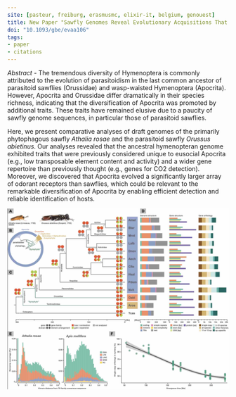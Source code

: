 ```yaml
---
site: [pasteur, freiburg, erasmusmc, elixir-it, belgium, genouest]
title: New Paper "Sawfly Genomes Reveal Evolutionary Acquisitions That Fostered the Mega-Radiation of Parasitoid and Eusocial Hymenoptera"
doi: "10.1093/gbe/evaa106"
tags:
- paper
- citations
---
```


_Abstract_ - The tremendous diversity of Hymenoptera is commonly attributed to the evolution of parasitoidism in the last common ancestor of parasitoid sawflies (Orussidae) and wasp-waisted Hymenoptera (Apocrita). However, Apocrita and Orussidae differ dramatically in their species richness, indicating that the diversification of Apocrita was promoted by additional traits. These traits have remained elusive due to a paucity of sawfly genome sequences, in particular those of parasitoid sawflies. 

Here, we present comparative analyses of draft genomes of the primarily phytophagous sawfly *Athalia rosae* and the parasitoid sawfly *Orussus abietinus*. Our analyses revealed that the ancestral hymenopteran genome exhibited traits that were previously considered unique to eusocial Apocrita (e.g., low transposable element content and activity) and a wider gene repertoire than previously thought (e.g., genes for CO2 detection). Moreover, we discovered that Apocrita evolved a significantly larger array of odorant receptors than sawflies, which could be relevant to the remarkable diversification of Apocrita by enabling efficient detection and reliable identification of hosts.

![Parasite Publication](/assets/media/2020-08-31-parasites_publication.jpg)
